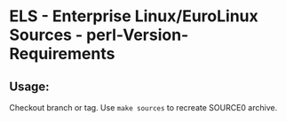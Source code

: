 # ELS - Enterprise Linux/EuroLinux Sources - perl-Version-Requirements
 
## Usage:
  Checkout branch or tag. Use `make sources` to recreate  SOURCE0 archive.
